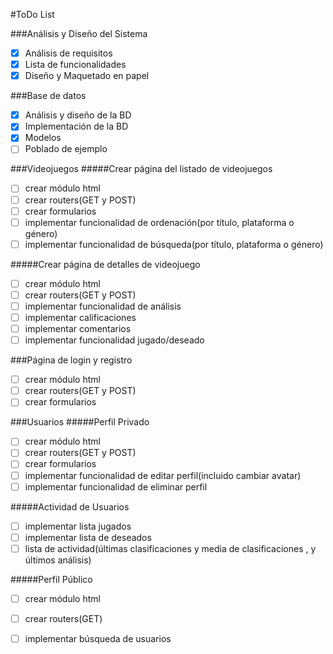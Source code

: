 #ToDo List

###Análisis y Diseño del Sistema
* [x] Análisis de requisitos
* [x] Lista de funcionalidades
* [x] Diseño y Maquetado en papel

###Base de datos
* [x] Análisis y diseño de la BD
* [x] Implementación de la BD
* [x] Modelos
* [ ] Poblado de ejemplo

###Videojuegos
#####Crear página del listado de videojuegos
* [ ] crear módulo html
* [ ] crear routers(GET y POST)
* [ ] crear formularios
* [ ] implementar funcionalidad de ordenación(por título, plataforma o género)
* [ ] implementar funcionalidad de búsqueda(por título, plataforma o género)

#####Crear página de detalles de videojuego
* [ ] crear módulo html
* [ ] crear routers(GET y POST)
* [ ] implementar funcionalidad de análisis
* [ ] implementar calificaciones
* [ ] implementar comentarios
* [ ] implementar funcionalidad jugado/deseado

###Página de login y registro
* [ ] crear módulo html
* [ ] crear routers(GET y POST)
* [ ] crear formularios

###Usuarios
#####Perfil Privado
* [ ] crear módulo html
* [ ] crear routers(GET y POST)
* [ ] crear formularios
* [ ] implementar funcionalidad de editar perfil(incluido cambiar avatar)
* [ ] implementar funcionalidad de eliminar perfil

#####Actividad de Usuarios
* [ ] implementar lista jugados
* [ ] implementar lista de deseados
* [ ] lista de actividad(últimas clasificaciones y media de clasificaciones , y últimos análisis)

#####Perfil Público
* [ ] crear módulo html
* [ ] crear routers(GET)
* [ ] implementar búsqueda de usuarios

